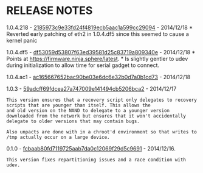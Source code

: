 RELEASE NOTES
=============

1.0.4.218 - [2185973c9e33fd24f4819ecb5aac1a599cc29094](https://firmware.sphere.ninja/latest/nand-2185973c9e33fd24f4819ecb5aac1a599cc29094.tgz) - 2014/12/18
	* Reverted early patching of eth2 in 1.0.4.df5 since this seemed to cause a kernel panic

1.0.4.df5 - [df53059d53807f63ed39581d25c83719a809340e](https://firmware.sphere.ninja/latest/nand-df53059d53807f63ed39581d25c83719a809340e.tgz) - 2014/12/18
	* Points at https://firmware.ninja.sphere/latest.
    * Is slightly gentler to udev during initialization to allow time for serial gadget to connect.

1.0.4.ac1 - [ac165667652bac90be03e6dc6e32b0d7a0b1cd73](https://firmware.sphere.ninja/latest/nand-ac165667652bac90be03e6dc6e32b0d7a0b1cd73.tgz) - 2014/12/18

1.0.3 - [59adcff69fdcea27a747009e141494cb5206bca2](https://firmware.sphere.ninja/latest/nand-59adcff69fdcea27a747009e141494cb5206bca2.tgz) - 2014/12/17

	This version ensures that a recovery script only delegates to recovery scripts that are younger than itself. This allows the
	and old version on the NAND to delegate to a younger version downloaded from the network but ensures that it won't accidentally
	delegate to older versions that may contain bugs.

	Also unpacts are done with in a chroot'd environment so that writes to /tmp actually occur on a large device.

0.1.0 - [fcbaab80fd7119725aab7da0c12069f29d5c9691](https://firmware.sphere.ninja/latest/nand-fcbaab80fd7119725aab7da0c12069f29d5c9691.tgz) - 2014/12/16.


	This version fixes repartitioning issues and a race condition with udev.
